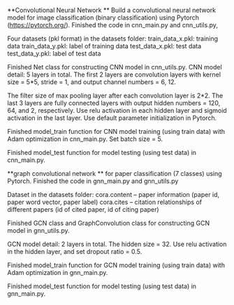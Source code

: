 **Convolutional Neural Network **
Build a convolutional neural network model for image
classification (binary classification) using Pytorch (https://pytorch.org/). 
Finished the code in cnn_main.py and cnn_utils.py,

Four datasets (pkl format) in the datasets folder:
train_data_x.pkl: training data
train_data_y.pkl: label of training data
test_data_x.pkl: test data
test_data_y.pkl: label of test data

Finished Net class for constructing CNN model in cnn_utils.py.
CNN model detail: 5 layers in total. The first 2 layers are convolution layers with
kernel size = 5*5, stride = 1, and output channel numbers = 6, 12. 

The filter size of
max pooling layer after each convolution layer is 2*2. The last 3 layers are fully
connected layers with output hidden numbers = 120, 64, and 2, respectively. Use
relu activation in each hidden layer and sigmoid activation in the last layer. Use
default parameter initialization in Pytorch.

Finished model_train function for CNN model training (using train data)
with Adam optimization in cnn_main.py. Set batch size = 5.

Finished model_test function for model testing (using test data) in cnn_main.py.

**graph convolutional network **
for paper classification (7 classes) using Pytorch. 
Finished the code in gnn_main.py and gnn_utils.py

Dataset in the datasets folder:
cora.content – paper information (paper id, paper word vector, paper label)
cora.cites – citation relationships of different papers (id of cited paper, id of citing
paper)

Finished GCN class and GraphConvolution class for constructing GCN model in gnn_utils.py. 

GCN model detail: 2 layers in total. The hidden size = 32. 
Use relu activation in the hidden layer, and set dropout ratio = 0.5.

Finished model_train function for GCN model training (using train data) with Adam optimization in gnn_main.py.

Finished model_test function for model testing (using test data) in gnn_main.py.
